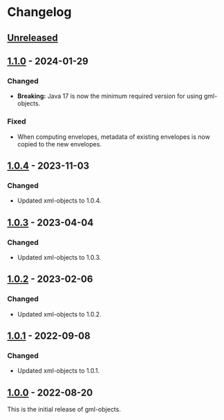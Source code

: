 # Changelog

## [Unreleased]

## [1.1.0] - 2024-01-29
### Changed
- **Breaking:** Java 17 is now the minimum required version for using gml-objects.

### Fixed
- When computing envelopes, metadata of existing envelopes is now copied to the new envelopes.

## [1.0.4] - 2023-11-03
### Changed
- Updated xml-objects to 1.0.4.

## [1.0.3] - 2023-04-04
### Changed
- Updated xml-objects to 1.0.3.

## [1.0.2] - 2023-02-06
### Changed
- Updated xml-objects to 1.0.2.

## [1.0.1] - 2022-09-08
### Changed
- Updated xml-objects to 1.0.1.

## [1.0.0] - 2022-08-20
This is the initial release of gml-objects.

[Unreleased]: https://github.com/xmlobjects/gml-objects/compare/v1.1.0...HEAD
[1.1.0]: https://github.com/xmlobjects/gml-objects/releases/tag/v1.1.0
[1.0.4]: https://github.com/xmlobjects/gml-objects/releases/tag/v1.0.4
[1.0.3]: https://github.com/xmlobjects/gml-objects/releases/tag/v1.0.3
[1.0.2]: https://github.com/xmlobjects/gml-objects/releases/tag/v1.0.2
[1.0.1]: https://github.com/xmlobjects/gml-objects/releases/tag/v1.0.1
[1.0.0]: https://github.com/xmlobjects/gml-objects/releases/tag/v1.0.0